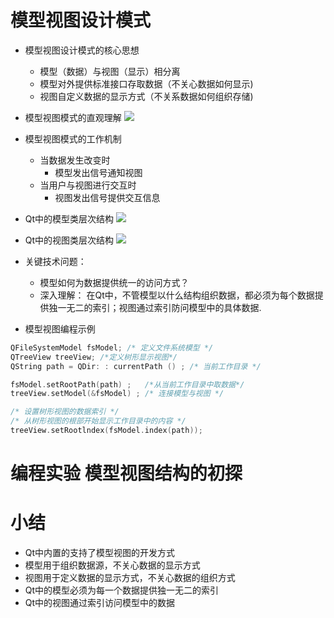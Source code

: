 # 模型视图设计模式

- 模型视图设计模式的核心思想
    - 模型（数据）与视图（显示）相分离
    - 模型对外提供标准接口存取数据（不关心数据如何显示)
    - 视图自定义数据的显示方式（不关系数据如何组织存储)

- 模型视图模式的直观理解
    ![](_v_images_/.png)

- 模型视图模式的工作机制
    - 当数据发生改变时
        - 模型发出信号通知视图
    - 当用户与视图进行交互时
        - 视图发出信号提供交互信息

- Qt中的模型类层次结构
    ![](_v_images_/.png)

- Qt中的视图类层次结构
    ![](_v_images_/.png)

- 关键技术问题：
    - 模型如何为数据提供统一的访问方式？
    - 深入理解：
        在Qt中，不管模型以什么结构组织数据，都必须为每个数据提供独一无二的索引；视图通过索引防问模型中的具体数据.

- 模型视图编程示例

```c
QFileSystemModel fsModel; /* 定义文件系统模型 */
QTreeView treeView; /*定义树形显示视图*/
QString path = QDir: : currentPath () ; /* 当前工作目录 */

fsModel.setRootPath(path) ;   /*从当前工作目录中取数据*/
treeView.setModel(&fsModel) ; /* 连接模型与视图 */

/* 设置树形视图的数据索引 */
/* 从树形视图的根部开始显示工作目录中的内容 */
treeView.setRootlndex(fsModel.index(path));
```

# 编程实验 模型视图结构的初探

# 小结
- Qt中内置的支持了模型视图的开发方式
- 模型用于组织数据源，不关心数据的显示方式
- 视图用于定义数据的显示方式，不关心数据的组织方式
- Qt中的模型必须为每一个数据提供独一无二的索引
- Qt中的视图通过索引访问模型中的数据
